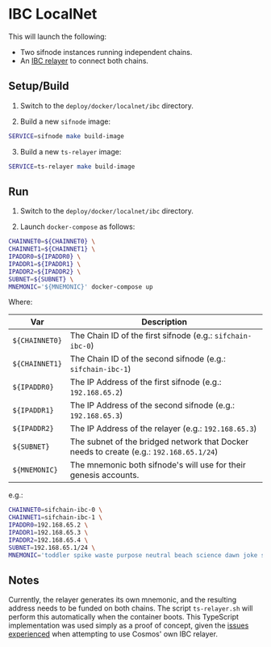 # IBC LocalNet

This will launch the following:

* Two sifnode instances running independent chains.
* An [IBC relayer](https://github.com/confio/ts-relayer) to connect both chains.

## Setup/Build

1. Switch to the `deploy/docker/localnet/ibc` directory.

2. Build a new `sifnode` image:

```bash
SERVICE=sifnode make build-image
```

3. Build a new `ts-relayer` image:

```bash
SERVICE=ts-relayer make build-image
```

## Run

1. Switch to the `deploy/docker/localnet/ibc` directory.

2. Launch `docker-compose` as follows:

```bash
CHAINNET0=${CHAINNET0} \
CHAINNET1=${CHAINNET1} \
IPADDR0=${IPADDR0} \
IPADDR1=${IPADDR1} \
IPADDR2=${IPADDR2} \
SUBNET=${SUBNET} \
MNEMONIC='${MNEMONIC}' docker-compose up
```

Where:

|Var|Description|
|---|-----------|
|`${CHAINNET0}`|The Chain ID of the first sifnode (e.g.: `sifchain-ibc-0`)|
|`${CHAINNET1}`|The Chain ID of the second sifnode (e.g.: `sifchain-ibc-1`)|
|`${IPADDR0}`|The IP Address of the first sifnode (e.g.: `192.168.65.2`)|
|`${IPADDR1}`|The IP Address of the second sifnode (e.g.: `192.168.65.3`)|
|`${IPADDR2}`|The IP Address of the relayer (e.g.: `192.168.65.3`)|
|`${SUBNET}`|The subnet of the bridged network that Docker needs to create (e.g.: `192.168.65.1/24`)| 
|`${MNEMONIC}`|The mnemonic both sifnode's will use for their genesis accounts.|

e.g.:

```bash
CHAINNET0=sifchain-ibc-0 \
CHAINNET1=sifchain-ibc-1 \
IPADDR0=192.168.65.2 \
IPADDR1=192.168.65.3 \
IPADDR2=192.168.65.4 \
SUBNET=192.168.65.1/24 \
MNEMONIC='toddler spike waste purpose neutral beach science dawn joke stock help beyond' docker-compose up
```

## Notes

Currently, the relayer generates its own mnemonic, and the resulting address needs to be funded on both chains. The script `ts-relayer.sh` will perform this automatically when the container boots. This TypeScript implementation was used simply as a proof of concept, given the [issues experienced](https://discord.com/channels/669268347736686612/773388941947568148/839049449551691797) when attempting to use Cosmos' own IBC relayer.
